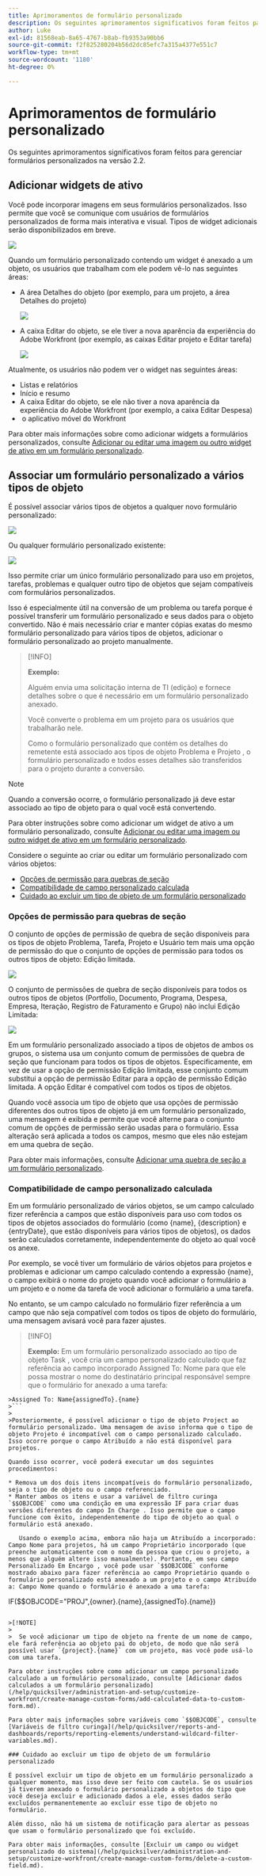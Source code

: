 ```yaml
---
title: Aprimoramentos de formulário personalizado
description: Os seguintes aprimoramentos significativos foram feitos para gerenciar formulários personalizados na versão 2.2.
author: Luke
exl-id: 81568eab-8a65-4767-b8ab-fb9353a90bb6
source-git-commit: f2f825280204b56d2dc85efc7a315a4377e551c7
workflow-type: tm+mt
source-wordcount: '1180'
ht-degree: 0%

---
```


# Aprimoramentos de formulário personalizado

Os seguintes aprimoramentos significativos foram feitos para gerenciar formulários personalizados na versão 2.2.

## Adicionar widgets de ativo

Você pode incorporar imagens em seus formulários personalizados. Isso permite que você se comunique com usuários de formulários personalizados de forma mais interativa e visual. Tipos de widget adicionais serão disponibilizados em breve.

![](assets/image-in-custom-form.png)

Quando um formulário personalizado contendo um widget é anexado a um objeto, os usuários que trabalham com ele podem vê-lo nas seguintes áreas:

* A área Detalhes do objeto (por exemplo, para um projeto, a área Detalhes do projeto) &#x200B;

   ![](assets/see-image-details-page.png)

* A caixa Editar do objeto, se ele tiver a nova aparência da experiência do Adobe Workfront (por exemplo, as caixas Editar projeto e Editar tarefa) &#x200B;

   ![](assets/image-see-in-edit.png)

Atualmente, os usuários não podem ver o widget nas seguintes áreas: &#x200B;

* Listas e relatórios
* Início e resumo
* A caixa Editar do objeto, se ele não tiver a nova aparência da experiência do Adobe Workfront (por exemplo, a caixa Editar Despesa)
* &#x200B; o aplicativo móvel do Workfront

Para obter mais informações sobre como adicionar widgets a formulários personalizados, consulte [Adicionar ou editar uma imagem ou outro widget de ativo em um formulário personalizado](/help/quicksilver/administration-and-setup/customize-workfront/create-manage-custom-forms/add-widget-or-edit-its-properties-in-a-custom-form.md).

## Associar um formulário personalizado a vários tipos de objeto

É possível associar vários tipos de objetos a qualquer novo formulário personalizado:

![](assets/new-custom-form-object-types.png)

Ou qualquer formulário personalizado existente:

![](assets/add-object-type-existing-form.png)

Isso permite criar um único formulário personalizado para uso em projetos, tarefas, problemas e qualquer outro tipo de objetos que sejam compatíveis com formulários personalizados.

Isso é especialmente útil na conversão de um problema ou tarefa porque é possível transferir um formulário personalizado e seus dados para o objeto convertido. Não é mais necessário criar e manter cópias exatas do mesmo formulário personalizado para vários tipos de objetos, adicionar o formulário personalizado ao projeto manualmente.

>[!INFO]
>
>**Exemplo:**
>
>Alguém envia uma solicitação interna de TI (edição) e fornece detalhes sobre o que é necessário em um formulário personalizado anexado.
>
>Você converte o problema em um projeto para os usuários que trabalharão nele.
>
>Como o formulário personalizado que contém os detalhes do remetente está associado aos tipos de objeto Problema e Projeto , o formulário personalizado e todos esses detalhes são transferidos para o projeto durante a conversão.

>[!NOTE]
>
>Quando a conversão ocorre, o formulário personalizado já deve estar associado ao tipo de objeto para o qual você está convertendo.

Para obter instruções sobre como adicionar um widget de ativo a um formulário personalizado, consulte [Adicionar ou editar uma imagem ou outro widget de ativo em um formulário personalizado](/help/quicksilver/administration-and-setup/customize-workfront/create-manage-custom-forms/add-widget-or-edit-its-properties-in-a-custom-form.md).

Considere o seguinte ao criar ou editar um formulário personalizado com vários objetos:

* [Opções de permissão para quebras de seção](#permission-options-for-section-breaks)
* [Compatibilidade de campo personalizado calculada](#calculated-custom-field-compatibility)
* [Cuidado ao excluir um tipo de objeto de um formulário personalizado](#caution-about-deleting-an-object-type-from-a-custom-form)

### Opções de permissão para quebras de seção

O conjunto de opções de permissão de quebra de seção disponíveis para os tipos de objeto Problema, Tarefa, Projeto e Usuário tem mais uma opção de permissão do que o conjunto de opções de permissão para todos os outros tipos de objeto: Edição limitada.

![](assets/section-break-permissions-limited-edit.png)

O conjunto de permissões de quebra de seção disponíveis para todos os outros tipos de objetos (Portfolio, Documento, Programa, Despesa, Empresa, Iteração, Registro de Faturamento e Grupo) não inclui Edição Limitada:

![](assets/section-break-permissions-no-limited-edit.png)

Em um formulário personalizado associado a tipos de objetos de ambos os grupos, o sistema usa um conjunto comum de permissões de quebra de seção que funcionam para todos os tipos de objetos. Especificamente, em vez de usar a opção de permissão Edição limitada, esse conjunto comum substitui a opção de permissão Editar para a opção de permissão Edição limitada. A opção Editar é compatível com todos os tipos de objetos.

Quando você associa um tipo de objeto que usa opções de permissão diferentes dos outros tipos de objeto já em um formulário personalizado, uma mensagem é exibida e permite que você alterne para o conjunto comum de opções de permissão serão usadas para o formulário. Essa alteração será aplicada a todos os campos, mesmo que eles não estejam em uma quebra de seção.

Para obter mais informações, consulte [Adicionar uma quebra de seção a um formulário personalizado](/help/quicksilver/administration-and-setup/customize-workfront/create-manage-custom-forms/add-a-section-break-to-a-custom-form.md).

### Compatibilidade de campo personalizado calculada

Em um formulário personalizado de vários objetos, se um campo calculado fizer referência a campos que estão disponíveis para uso com todos os tipos de objetos associados do formulário (como {name}, {description} e {entryDate}, que estão disponíveis para vários tipos de objetos), os dados serão calculados corretamente, independentemente do objeto ao qual você os anexe.

Por exemplo, se você tiver um formulário de vários objetos para projetos e problemas e adicionar um campo calculado contendo a expressão {name}, o campo exibirá o nome do projeto quando você adicionar o formulário a um projeto e o nome da tarefa de você adicionar o formulário a uma tarefa.

No entanto, se um campo calculado no formulário fizer referência a um campo que não seja compatível com todos os tipos de objeto do formulário, uma mensagem avisará você para fazer ajustes.

>[!INFO]
>
>**Exemplo:** Em um formulário personalizado associado ao tipo de objeto Task , você cria um campo personalizado calculado que faz referência ao campo incorporado Assigned To: Nome para que ele possa mostrar o nome do destinatário principal responsável sempre que o formulário for anexado a uma tarefa:
>
>
```
>Assigned To: Name{assignedTo}.{name}
>```
>
>Posteriormente, é possível adicionar o tipo de objeto Project ao formulário personalizado. Uma mensagem de aviso informa que o tipo de objeto Projeto é incompatível com o campo personalizado calculado. Isso ocorre porque o campo Atribuído a não está disponível para projetos.

Quando isso ocorrer, você poderá executar um dos seguintes procedimentos:

* Remova um dos dois itens incompatíveis do formulário personalizado, seja o tipo de objeto ou o campo referenciado.
* Manter ambos os itens e usar a variável de filtro curinga `$$OBJCODE` como uma condição em uma expressão IF para criar duas versões diferentes do campo In Charge . Isso permite que o campo funcione com êxito, independentemente do tipo de objeto ao qual o formulário está anexado.

   Usando o exemplo acima, embora não haja um Atribuído a incorporado: Campo Nome para projetos, há um campo Proprietário incorporado (que preenche automaticamente com o nome da pessoa que criou o projeto, a menos que alguém altere isso manualmente). Portanto, em seu campo Personalizado Em Encargo , você pode usar `$$OBJCODE` conforme mostrado abaixo para fazer referência ao campo Proprietário quando o formulário personalizado está anexado a um projeto e o campo Atribuído a: Campo Nome quando o formulário é anexado a uma tarefa:

   ```
   IF($$OBJCODE="PROJ",{owner}.{name},{assignedTo}.{name})
   ```

>[!NOTE]
>
>  Se você adicionar um tipo de objeto na frente de um nome de campo, ele fará referência ao objeto pai do objeto, de modo que não será possível usar `{project}.{name}` com um projeto, mas você pode usá-lo com uma tarefa.

Para obter instruções sobre como adicionar um campo personalizado calculado a um formulário personalizado, consulte [Adicionar dados calculados a um formulário personalizado](/help/quicksilver/administration-and-setup/customize-workfront/create-manage-custom-forms/add-calculated-data-to-custom-form.md).

Para obter mais informações sobre variáveis como `$$OBJCODE`, consulte [Variáveis de filtro curinga](/help/quicksilver/reports-and-dashboards/reports/reporting-elements/understand-wildcard-filter-variables.md).

### Cuidado ao excluir um tipo de objeto de um formulário personalizado

É possível excluir um tipo de objeto em um formulário personalizado a qualquer momento, mas isso deve ser feito com cautela. Se os usuários já tiverem anexado o formulário personalizado a objetos do tipo que você deseja excluir e adicionado dados a ele, esses dados serão excluídos permanentemente ao excluir esse tipo de objeto no formulário.

Além disso, não há um sistema de notificação para alertar as pessoas que usam o formulário personalizado que foi excluído.

Para obter mais informações, consulte [Excluir um campo ou widget personalizado do sistema](/help/quicksilver/administration-and-setup/customize-workfront/create-manage-custom-forms/delete-a-custom-field.md).

